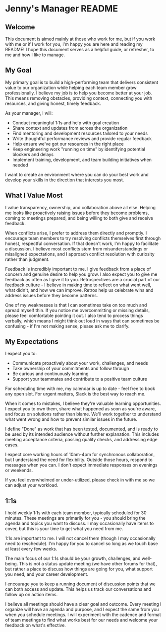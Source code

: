 # Jenny's Manager README

## Welcome
This document is aimed mainly at those who work for me, but if you work with me or if I work for you, I'm happy you are here and reading my README! I hope this document serves as a helpful guide, or refresher, to me and how I like to manage.

## My Goal
My primary goal is to build a high-performing team that delivers consistent value to our organization while helping each team member grow professionally. I believe my job is to help you become better at your job. This means removing obstacles, providing context, connecting you with resources, and giving honest, timely feedback. 

As your manager, I will:
- Conduct meaningful 1:1s and help with goal creation
- Share context and updates from across the organization
- Find mentoring and development resources tailored to your needs
- Write thoughtful performance reviews and provide regular feedback
- Help ensure we've got our resources in the right place
- Keep engineering work "running on time" by identifying potential blockers and delays
- Implement training, development, and team building initiatives when needed

I want to create an environment where you can do your best work and develop your skills in the direction that interests you most.

## What I Value Most
I value transparency, ownership, and collaboration above all else. Helping me looks like proactively raising issues before they become problems, coming to meetings prepared, and being willing to both give and receive feedback.

When conflicts arise, I prefer to address them directly and promptly. I encourage team members to try resolving conflicts themselves first through honest, respectful conversation. If that doesn't work, I'm happy to facilitate a discussion. I believe most conflicts stem from misunderstandings or misaligned expectations, and I approach conflict resolution with curiosity rather than judgment.

Feedback is incredibly important to me. I give feedback from a place of concern and genuine desire to help you grow. I also expect you to give me feedback as often as I give it to you. Retrospectives are a crucial part of our feedback culture - I believe in making time to reflect on what went well, what didn't, and how we can improve. Retros help us celebrate wins and address issues before they become patterns.

One of my weaknesses is that I can sometimes take on too much and spread myself thin. If you notice me overcommitting or missing details, please feel comfortable pointing it out. I also tend to process things verbally, which means I might think out loud in ways that can sometimes be confusing - if I'm not making sense, please ask me to clarify.

## My Expectations
I expect you to:
- Communicate proactively about your work, challenges, and needs
- Take ownership of your commitments and follow through
- Be curious and continuously learning
- Support your teammates and contribute to a positive team culture

For scheduling time with me, my calendar is up to date - feel free to book any open slot. For urgent matters, Slack is the best way to reach me.

When it comes to mistakes, I believe they're valuable learning opportunities. I expect you to own them, share what happened as soon as you're aware, and focus on solutions rather than blame. We'll work together to understand what went wrong and how to prevent similar issues in the future.

I define "Done" as work that has been tested, documented, and is ready to be used by its intended audience without further explanation. This includes meeting acceptance criteria, passing quality checks, and addressing edge cases.

I expect core working hours of 10am-4pm for synchronous collaboration, but I understand the need for flexibility. Outside those hours, respond to messages when you can. I don't expect immediate responses on evenings or weekends.

If you feel overwhelmed or under-utilized, please check in with me so we can adjust your workload.

## 1:1s
I hold weekly 1:1s with each team member, typically scheduled for 30 minutes. These meetings are primarily for you - you should bring the agenda and topics you want to discuss. I may occasionally have items to cover, but this is your time to get what you need from me.

1:1s are important to me. I will not cancel them (though I may occasionally need to reschedule). I'm happy for you to cancel so long as we touch base at least every few weeks.

The main focus of our 1:1s should be your growth, challenges, and well-being. This is not a status update meeting (we have other forums for that), but rather a place to discuss how things are going for you, what support you need, and your career development.

I encourage you to keep a running document of discussion points that we can both access and update. This helps us track our conversations and follow up on action items.

I believe all meetings should have a clear goal and outcome. Every meeting I organize will have an agenda and purpose, and I expect the same from you when you schedule meetings. I will experiment with the cadence and format of team meetings to find what works best for our needs and welcome your feedback on what's effective. 

